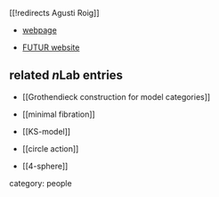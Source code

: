[[!redirects Agusti Roig]]

* [webpage](https://mat.upc.edu/en/people/agustin.roig)

* [FUTUR website](https://futur.upc.edu/AgustinRoigMarti)

## related $n$Lab entries

* [[Grothendieck construction for model categories]]

* [[minimal fibration]]

* [[KS-model]]

* [[circle action]]

* [[4-sphere]]

category: people